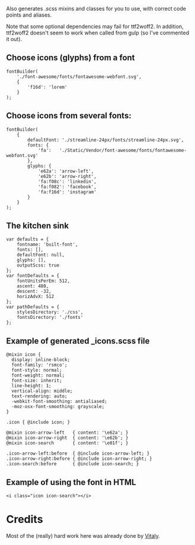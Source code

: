 Also generates .scss mixins and classes for you to use, with correct code points and aliases.

Note that some optional dependencies may fail for ttf2woff2. In addition, ttf2woff2 doesn't seem to work when called from gulp (so I've commented it out).

Choose icons (glyphs) from a font
---------------------------------

    fontBuilder(
        './font-awesome/fonts/fontawesome-webfont.svg',
        {
            'f16d': 'lorem'
        }
    );
    
Choose icons from several fonts:
--------------------------------

    fontBuilder(
        {
            defaultFont: './streamline-24px/fonts/streamline-24px.svg',
            fonts: {
                'fa':   './Static/Vendor/font-awesome/fonts/fontawesome-webfont.svg'
            },
            glyphs: {
                'e62a': 'arrow-left',
                'e62b': 'arrow-right',
                'fa:f08c': 'linkedin',
                'fa:f082': 'facebook',
                'fa:f16d': 'instagram'
            }
        }
    );
    
The kitchen sink
----------------

    var defaults = {
        fontname: 'built-font',
        fonts: [],
        defaultFont: null,
        glyphs: [],
        outputScss: true
    };
    var fontDefaults = {
        fontUnitsPerEm: 512,
        ascent: 480,
        descent: -32,
        horizAdvX: 512
    };
    var pathDefaults = {
        stylesDirectory: './css',
        fontsDirectory: './fonts'
    };
    
Example of generated _icons.scss file
-------------------------------------

    @mixin icon {
      display: inline-block;
      font-family: 'rsmco';
      font-style: normal;
      font-weight: normal;
      font-size: inherit;
      line-height: 1;
      vertical-align: middle;
      text-rendering: auto;
      -webkit-font-smoothing: antialiased;
      -moz-osx-font-smoothing: grayscale;
    }

    .icon { @include icon; }

    @mixin icon-arrow-left   { content: '\e62a'; }
    @mixin icon-arrow-right  { content: '\e62b'; }
    @mixin icon-search       { content: '\e01f'; }

    .icon-arrow-left:before  { @include icon-arrow-left; }
    .icon-arrow-right:before { @include icon-arrow-right; }
    .icon-search:before      { @include icon-search; }
  
Example of using the font in HTML
---------------------------------

    <i class="icon icon-search"></i>

Credits
=======

Most of the (really) hard work here was already done by [Vitaly](https://github.com/puzrin).
